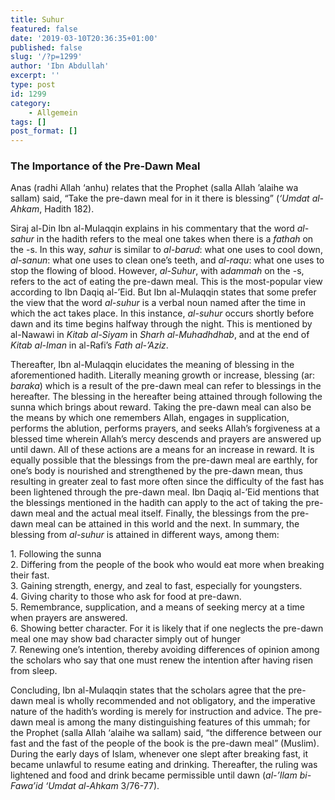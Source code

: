 ```yaml
---
title: Suhur
featured: false
date: '2019-03-10T20:36:35+01:00'
published: false
slug: '/?p=1299'
author: 'Ibn Abdullah'
excerpt: ''
type: post
id: 1299
category:
    - Allgemein
tags: []
post_format: []
---
```

### The Importance of the Pre-Dawn Meal

 Anas (radhi Allah ‘anhu) relates that the Prophet (salla Allah ’alaihe wa sallam) said, “Take the pre-dawn meal for in it there is blessing” (*‘Umdat al-Ahkam*, Hadith 182).

 Siraj al-Din Ibn al-Mulaqqin explains in his commentary that the word *al-sahur* in the hadith refers to the meal one takes when there is a *fathah* on the -s. In this way, *sahur* is similar to *al-barud*: what one uses to cool down, *al-sanun*: what one uses to clean one’s teeth, and *al-raqu*: what one uses to stop the flowing of blood. However, *al-Suhur*, with a*dammah* on the -s, refers to the act of eating the pre-dawn meal. This is the most-popular view according to Ibn Daqiq al-’Eid. But Ibn al-Mulaqqin states that some prefer the view that the word *al-suhur* is a verbal noun named after the time in which the act takes place. In this instance, *al-suhur* occurs shortly before dawn and its time begins halfway through the night. This is mentioned by al-Nawawi in *Kitab al-Siyam* in *Sharh al-Muhadhdhab*, and at the end of *Kitab al-Iman* in al-Rafi’s *Fath al-’Aziz*.

 Thereafter, Ibn al-Mulaqqin elucidates the meaning of blessing in the aforementioned hadith. Literally meaning growth or increase, blessing (ar: *baraka*) which is a result of the pre-dawn meal can refer to blessings in the hereafter. The blessing in the hereafter being attained through following the sunna which brings about reward. Taking the pre-dawn meal can also be the means by which one remembers Allah, engages in supplication, performs the ablution, performs prayers, and seeks Allah’s forgiveness at a blessed time wherein Allah’s mercy descends and prayers are answered up until dawn. All of these actions are a means for an increase in reward. It is equally possible that the blessings from the pre-dawn meal are earthly, for one’s body is nourished and strengthened by the pre-dawn mean, thus resulting in greater zeal to fast more often since the difficulty of the fast has been lightened through the pre-dawn meal. Ibn Daqiq al-’Eid mentions that the blessings mentioned in the hadith can apply to the act of taking the pre-dawn meal and the actual meal itself. Finally, the blessings from the pre-dawn meal can be attained in this world and the next. In summary, the blessing from *al-suhur* is attained in different ways, among them:

1\. Following the sunna  
2\. Differing from the people of the book who would eat more when breaking their fast.   
3\. Gaining strength, energy, and zeal to fast, especially for youngsters.   
4\. Giving charity to those who ask for food at pre-dawn.   
5\. Remembrance, supplication, and a means of seeking mercy at a time when prayers are answered.   
6\. Showing better character. For it is likely that if one neglects the pre-dawn meal one may show bad character simply out of hunger  
7\. Renewing one’s intention, thereby avoiding differences of opinion among the scholars who say that one must renew the intention after having risen from sleep.

Concluding, Ibn al-Mulaqqin states that the scholars agree that the pre-dawn meal is wholly recommended and not obligatory, and the imperative nature of the hadith’s wording is merely for instruction and advice. The pre-dawn meal is among the many distinguishing features of this ummah; for the Prophet (salla Allah ‘alaihe wa sallam) said, “the difference between our fast and the fast of the people of the book is the pre-dawn meal” (Muslim). During the early days of Islam, whenever one slept after breaking fast, it became unlawful to resume eating and drinking. Thereafter, the ruling was lightened and food and drink became permissible until dawn (*al-’Ilam bi-Fawa’id ‘Umdat al-Ahkam* 3/76-77).